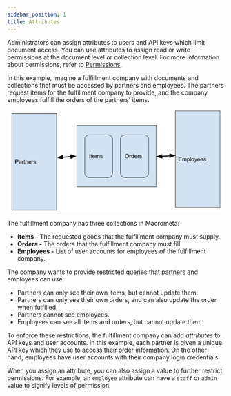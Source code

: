 ```yaml
---
sidebar_position: 1
title: Attributes
---
```


Administrators can assign attributes to users and API keys which limit document access. You can use attributes to assign read or write permissions at the document level or collection level. For more information about permissions, refer to [Permissions](../permissions/index).

In this example, imagine a fulfillment company with documents and collections that must be accessed by partners and employees. The partners request items for the fulfillment company to provide, and the company employees fulfill the orders of the partners' items.

![Fulfillment company example](/img/attribute-example.png)

The fulfillment company has three collections in Macrometa:

- **Items -** The requested goods that the fulfillment company must supply.
- **Orders -** The orders that the fulfillment company must fill.
- **Employees -** List of user accounts for employees of the fulfillment company.

The company wants to provide restricted queries that partners and employees can use:

- Partners can only see their own items, but cannot update them.
- Partners can only see their own orders, and can also update the order when fulfilled.
- Partners cannot see employees.
- Employees can see all items and orders, but cannot update them.

To enforce these restrictions, the fulfillment company can add _attributes_ to API keys and user accounts. In this example, each partner is given a unique API key which they use to access their order information. On the other hand, employees have user accounts with their company login credentials.

When you assign an attribute, you can also assign a value to further restrict permissions. For example, an `employee` attribute can have a `staff` or `admin` value to signify levels of permission.
